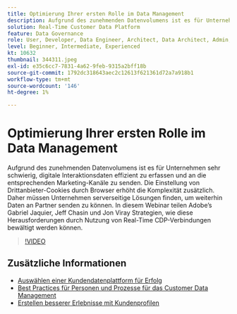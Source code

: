 ```yaml
---
title: Optimierung Ihrer ersten Rolle im Data Management
description: Aufgrund des zunehmenden Datenvolumens ist es für Unternehmen sehr schwierig, digitale Interaktionsdaten effizient zu erfassen und an das entsprechende Marketing zu senden ... (Beschreibungen sollten zwischen 60 und 160 Zeichen lang sein)
solution: Real-Time Customer Data Platform
feature: Data Governance
role: User, Developer, Data Engineer, Architect, Data Architect, Admin, Leader
level: Beginner, Intermediate, Experienced
kt: 10632
thumbnail: 344311.jpeg
exl-id: e35c6cc7-7831-4a62-9feb-9315a2bff18b
source-git-commit: 1792dc318643aec2c12613f621361d72a7a918b1
workflow-type: tm+mt
source-wordcount: '146'
ht-degree: 1%

---
```


# Optimierung Ihrer ersten Rolle im Data Management

Aufgrund des zunehmenden Datenvolumens ist es für Unternehmen sehr schwierig, digitale Interaktionsdaten effizient zu erfassen und an die entsprechenden Marketing-Kanäle zu senden. Die Einstellung von Drittanbieter-Cookies durch Browser erhöht die Komplexität zusätzlich. Daher müssen Unternehmen serverseitige Lösungen finden, um weiterhin Daten an Partner senden zu können. In diesem Webinar teilen Adobe’s Gabriel Jaquier, Jeff Chasin und Jon Viray Strategien, wie diese Herausforderungen durch Nutzung von Real-Time CDP-Verbindungen bewältigt werden können.

>[!VIDEO](https://video.tv.adobe.com/v/344311/?quality=12&learn=on)

## Zusätzliche Informationen

* [Auswählen einer Kundendatenplattform für Erfolg](cdp-success.md)
* [Best Practices für Personen und Prozesse für das Customer Data Management](people-and-process.md)
* [Erstellen besserer Erlebnisse mit Kundenprofilen](building-better-experiences-with-customer-profiles.md)
